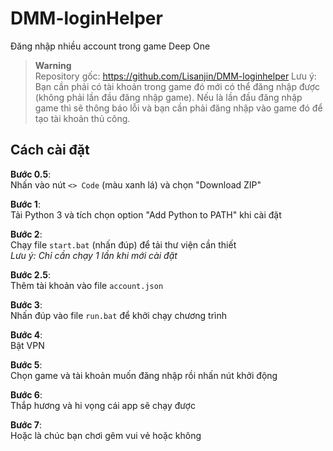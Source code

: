 # DMM-loginHelper
Đăng nhập nhiều account trong game Deep One

> **Warning**  
> Repository gốc: https://github.com/Lisanjin/DMM-loginhelper
>  Lưu ý: Bạn cần phải có tài khoản trong game đó mới có thể đăng nhập được (không phải lần đầu đăng nhập game).
> Nếu là lần đầu đăng nhập game thì sẽ thông báo lỗi và bạn cần phải đăng nhập vào game đó để tạo tài khoản thủ công.

## Cách cài đặt

**Bước 0.5**:  
Nhấn vào nút `<> Code` (màu xanh lá) và chọn "Download ZIP"

**Bước 1**:  
Tải Python 3 và tích chọn option "Add Python to PATH" khi cài đặt

**Bước 2**:  
Chạy file `start.bat` (nhấn đúp) để tải thư viện cần thiết  
*Lưu ý: Chỉ cần chạy 1 lần khi mới cài đặt*

**Bước 2.5**:  
Thêm tài khoản vào file `account.json`

**Bước 3**:  
Nhấn đúp vào file `run.bat` để khởi chạy chương trình

**Bước 4**:  
Bật VPN

**Bước 5**:  
Chọn game và tài khoản muốn đăng nhập rồi nhấn nút khởi động

**Bước 6**:  
Thắp hương và hi vọng cái app sẽ chạy được

**Bước 7**:  
Hoặc là chúc bạn chơi gêm vui vẻ hoặc không
